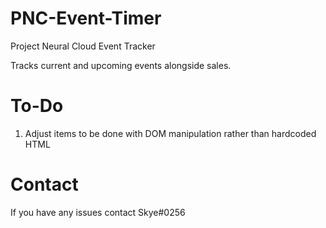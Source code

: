 # PNC-Event-Timer
Project Neural Cloud Event Tracker

Tracks current and upcoming events alongside sales.

# To-Do
1. Adjust items to be done with DOM manipulation rather than hardcoded HTML
# Contact
If you have any issues contact Skye#0256
